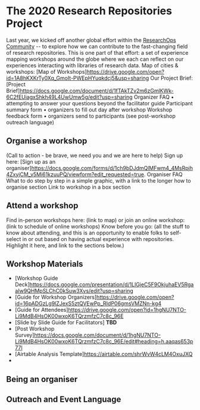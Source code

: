 # The 2020 Research Repositories Project 
Last year, we kicked off another global effort within the [ResearchOps Community](https://researchops.community/) -- to explore how we can contribute to the fast-changing field of research repositories. This is one part of that effort: a set of experience mapping workshops around the globe where we each can reflect on our experiences interacting with libraries of research data. 
Map of cities & workshops: [Map of Workshops]https://drive.google.com/open?id=1A8hKXKrTy0Xq_GmoIt-PWEpHYuqkdcj5&usp=sharing
Our Project Brief: [Project Brief]https://docs.google.com/document/d/1fTAkTZv2m6zGmlKWk-6C2fEUiagxShkh49L4UwUmw5g/edit?usp=sharing
Organizer FAQ • attempting to answer your questions beyond the facilitator guide
Participant summary form • organizers to fill out day after workshop
Workshop feedback form • organizers send to participants (see post-workshop outreach language)
## Organise a workshop
(Call to action - be brave, we need you and we are here to help) 
Sign up here: [Sign up as an organiser]https://docs.google.com/forms/d/1ch9bDJdmQlMFwm4_4MsRpjh4ZxyjCM_v5Mi61kzuuPQ/viewform?edit_requested=true.
Organiser FAQ
What to do step by step in a simple graphic, with a link to the longer how to organise section
Link to workshop in a box section
## Attend a workshop
Find in-person workshops here: (link to map) or join an online workshop: (link to schedule of online workshops)
Know before you go: (all the stuff to know about attending, and this is an opportunity to enable folks to self-select in or out based on having actual experience with repositories. Highlight it here, and link to the sections below.)
## Workshop Materials
* [Workshop Guide Deck]https://docs.google.com/presentation/d/1LlGjeC5F9OkjuhaEV5RgaaIw9QHMpSLChC0kSuw3Xvs/edit?usp=sharing
* [Guide for Workshop Organizers]https://drive.google.com/open?id=16pADGzLg9lZJexS5ztQVEwPp_RIdP06gmsVMZNn-kg4
* [Guide for Attendees]https://drive.google.com/open?id=1hgNU7NTO-Li9MdB4HsOK00wxoK6TQrzmfzC7c8c_96E
* [Slide by Slide Guide for Facilitators] **TBD**
* [Post Workshop Survey]https://docs.google.com/document/d/1hgNU7NTO-Li9MdB4HsOK00wxoK6TQrzmfzC7c8c_96E/edit#heading=h.aaqas653p77l
* [Airtable Analysis Template]https://airtable.com/shrWvW4cLM4OxuJXQ
* 
## Being an organiser 
## Outreach and Event Language
